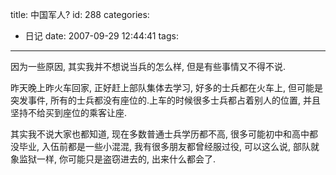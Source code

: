 title: 中国军人?
id: 288
categories:
  - 日记
date: 2007-09-29 12:44:41
tags:
---

因为一些原因, 其实我并不想说当兵的怎么样, 但是有些事情又不得不说.

昨天晚上昨火车回家, 正好赶上部队集体去学习, 好多的士兵都在火车上, 但可能是突发事件, 所有的士兵都没有座位的.上车的时候很多士兵都占着别人的位置, 并且坚持不给买到座位的乘客让座.

其实我不说大家也都知道, 现在多数普通士兵学历都不高, 很多可能初中和高中都没毕业, 入伍前都是一些小混混, 我有很多朋友都曾经服过役, 可以这么说, 部队就象监狱一样, 你可能只是盗窃进去的, 出来什么都会了.
